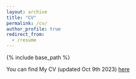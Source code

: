 ```yaml
---
layout: archive
title: "CV"
permalink: /cv/
author_profile: true
redirect_from:
  - /resume
---
```


{% include base_path %}

You can find My CV (updated Oct 9th 2023) [here]([https://drive.google.com/file/d/1NOPeURVSe-yHdTUCBhyFmnbOst3ld0Q2/view?usp=share_link](https://drive.google.com/file/d/1tbymbp4jnyGY6KX-XkYLsayUmqRjN_l8/view?usp=drive_link)https://drive.google.com/file/d/1tbymbp4jnyGY6KX-XkYLsayUmqRjN_l8/view?usp=drive_link)  






